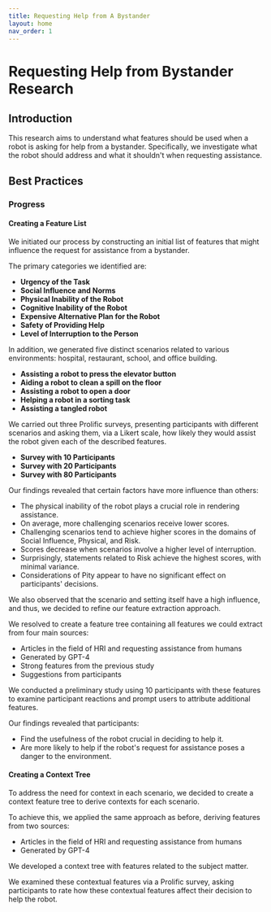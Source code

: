 ```yaml
---
title: Requesting Help from A Bystander
layout: home
nav_order: 1
---
```



# Requesting Help from Bystander Research

## Introduction

This research aims to understand what features should be used when a robot is asking for help from a bystander. Specifically, we investigate what the robot should address and what it shouldn't when requesting assistance.

## Best Practices

### Progress

#### **Creating a Feature List**

We initiated our process by constructing an initial list of features that might influence the request for assistance from a bystander.

The primary categories we identified are:

- **Urgency of the Task**
- **Social Influence and Norms**
- **Physical Inability of the Robot**
- **Cognitive Inability of the Robot**
- **Expensive Alternative Plan for the Robot**
- **Safety of Providing Help**
- **Level of Interruption to the Person**

In addition, we generated five distinct scenarios related to various environments: hospital, restaurant, school, and office building.

- **Assisting a robot to press the elevator button**
- **Aiding a robot to clean a spill on the floor**
- **Assisting a robot to open a door**
- **Helping a robot in a sorting task**
- **Assisting a tangled robot**

We carried out three Prolific surveys, presenting participants with different scenarios and asking them, via a Likert scale, how likely they would assist the robot given each of the described features.

- **Survey with 10 Participants**
- **Survey with 20 Participants**
- **Survey with 80 Participants**

Our findings revealed that certain factors have more influence than others:

- The physical inability of the robot plays a crucial role in rendering assistance.
- On average, more challenging scenarios receive lower scores.
- Challenging scenarios tend to achieve higher scores in the domains of Social Influence, Physical, and Risk.
- Scores decrease when scenarios involve a higher level of interruption.
- Surprisingly, statements related to Risk achieve the highest scores, with minimal variance.
- Considerations of Pity appear to have no significant effect on participants' decisions.

We also observed that the scenario and setting itself have a high influence, and thus, we decided to refine our feature extraction approach.

We resolved to create a feature tree containing all features we could extract from four main sources:

- Articles in the field of HRI and requesting assistance from humans
- Generated by GPT-4
- Strong features from the previous study
- Suggestions from participants

We conducted a preliminary study using 10 participants with these features to examine participant reactions and prompt users to attribute additional features.

Our findings revealed that participants:

- Find the usefulness of the robot crucial in deciding to help it.
- Are more likely to help if the robot's request for assistance poses a danger to the environment.

#### **Creating a Context Tree**

To address the need for context in each scenario, we decided to create a context feature tree to derive contexts for each scenario.

To achieve this, we applied the same approach as before, deriving features from two sources:

- Articles in the field of HRI and requesting assistance from humans
- Generated by GPT-4

We developed a context tree with features related to the subject matter.

We examined these contextual features via a Prolific survey, asking participants to rate how these contextual features affect their decision to help the robot.